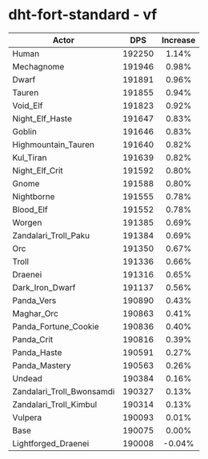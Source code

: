 # dht-fort-standard - vf
| Actor | DPS | Increase |
|---|:---:|:---:|
|Human|192250|1.14%|
|Mechagnome|191946|0.98%|
|Dwarf|191891|0.96%|
|Tauren|191855|0.94%|
|Void_Elf|191823|0.92%|
|Night_Elf_Haste|191647|0.83%|
|Goblin|191646|0.83%|
|Highmountain_Tauren|191640|0.82%|
|Kul_Tiran|191639|0.82%|
|Night_Elf_Crit|191592|0.80%|
|Gnome|191588|0.80%|
|Nightborne|191555|0.78%|
|Blood_Elf|191552|0.78%|
|Worgen|191385|0.69%|
|Zandalari_Troll_Paku|191384|0.69%|
|Orc|191350|0.67%|
|Troll|191336|0.66%|
|Draenei|191316|0.65%|
|Dark_Iron_Dwarf|191137|0.56%|
|Panda_Vers|190890|0.43%|
|Maghar_Orc|190863|0.41%|
|Panda_Fortune_Cookie|190836|0.40%|
|Panda_Crit|190816|0.39%|
|Panda_Haste|190591|0.27%|
|Panda_Mastery|190563|0.26%|
|Undead|190384|0.16%|
|Zandalari_Troll_Bwonsamdi|190327|0.13%|
|Zandalari_Troll_Kimbul|190314|0.13%|
|Vulpera|190093|0.01%|
|Base|190075|0.00%|
|Lightforged_Draenei|190008|-0.04%|
